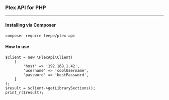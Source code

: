 ### Plex API for PHP
___
#### Installing via Composer
`composer require leepe/plex-api`

#### How to use
```
$client = new \PlexApi\Client(
    [
        'host' => '192.168.1.42',
        'username' => 'coolUsername',
        'password' => 'bestPassword',
    ]
);
$result = $client->getLibrarySections();
print_r($result);
```